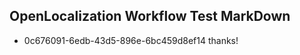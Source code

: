 ## OpenLocalization Workflow Test MarkDown
* 0c676091-6edb-43d5-896e-6bc459d8ef14 thanks!

<!--HONumber=Jul16_HO4-->


